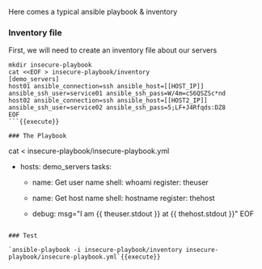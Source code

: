 

Here comes a typical ansible playbook & inventory

### Inventory file 

First, we will need to create an inventory file about our servers

```
mkdir insecure-playbook
cat <<EOF > insecure-playbook/inventory
[demo_servers]
host01 ansible_connection=ssh ansible_host=[[HOST_IP]] ansible_ssh_user=service01 ansible_ssh_pass=W/4m=cS6QSZSc*nd
host02 ansible_connection=ssh ansible_host=[[HOST2_IP]] ansible_ssh_user=service02 ansible_ssh_pass=5;LF+J4Rfqds:DZ8
EOF 
```{{execute}}

### The Playbook

```
cat <<EOF > insecure-playbook/insecure-playbook.yml
- hosts: demo_servers
  tasks:
    - name: Get user name
      shell: whoami
      register: theuser

    - name: Get host name
      shell: hostname
      register: thehost

    - debug: msg="I am {{ theuser.stdout }} at {{ thehost.stdout }}"
EOF
```{{execute}}

### Test

`ansible-playbook -i insecure-playbook/inventory insecure-playbook/insecure-playbook.yml`{{execute}}